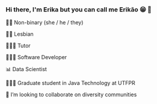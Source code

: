 ### Hi there, I'm Erika but you can call me Erikão 😁 👋

🏳️‍⚧️ Non-binary (she / he / they)

🏳️‍🌈 Lesbian

🧑🏻‍🏫 Tutor

👨🏻‍💻 Software Developer

📊 Data Scientist

👨🏻‍🎓 Graduate student in Java Technology at UTFPR

<!-- 🔭 I’m currently working on ...

🌱 I’m currently learning ... -->

🚀 I’m looking to collaborate on diversity communities

<!--
- 🤔 I’m looking for help with ...
- 💬 Ask me about ...
- 📫 How to reach me: ...

⚡ Fun fact: I have three dogs. -->

